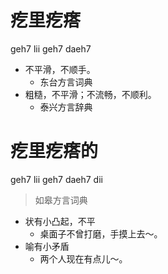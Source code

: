 # 疙里疙瘩
geh7 lii geh7 daeh7
+ 不平滑，不顺手。
  * 东台方言词典
+ 粗糙，不平滑；不流畅，不顺利。
  * 泰兴方言辞典

# 疙里疙瘩的
geh7 lii geh7 daeh7 dii
> 如皋方言词典
- 状有小凸起，不平
  - 桌面子不曾打磨，手摸上去～。
- 喻有小矛盾
  - 两个人现在有点儿～。
